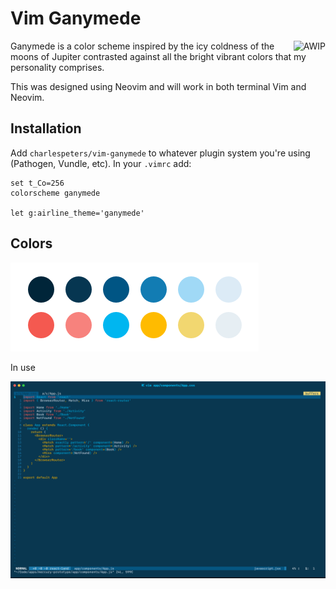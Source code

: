 # Vim Ganymede

<a href="https://github.com/charlespeters/VVWIP">
  <img src="https://unpkg.com/vvwip/AWIP.svg" alt="AWIP" align='right' />
</a>

Ganymede is a color scheme inspired by the icy coldness of the moons of Jupiter contrasted against all the bright vibrant colors that my personality comprises.

This was designed using Neovim and will work in both terminal Vim and Neovim.


## Installation

Add `charlespeters/vim-ganymede` to whatever plugin system you're using (Pathogen, Vundle, etc). In your `.vimrc` add:

```vim
set t_Co=256
colorscheme ganymede

let g:airline_theme='ganymede'
```

## Colors

![Color Palette for Ganymede](assets/ganymede-palette.png)

In use

![A screenshot of your theme](assets/screenshot-vim.png)

